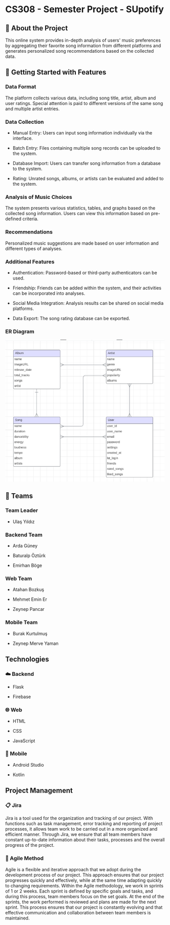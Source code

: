 # CS308 - Semester Project - SUpotify

## 🎵 About the Project

This online system provides in-depth analysis of users' music preferences by aggregating their favorite song information from different platforms and generates personalized song recommendations based on the collected data.

## 🚀 Getting Started with Features

### Data Format

The platform collects various data, including song title, artist, album and user ratings. Special attention is paid to different versions of the same song and multiple artist entries.

### Data Collection
   
  * Manual Entry: Users can input song information individually via the interface.
  
  * Batch Entry: Files containing multiple song records can be uploaded to the system.
  
  * Database Import: Users can transfer song information from a database to the system.
  
  * Rating: Unrated songs, albums, or artists can be evaluated and added to the system.

### Analysis of Music Choices

  The system presents various statistics, tables, and graphs based on the collected song information. Users can view this information based on pre-defined criteria.

### Recommendations 

  Personalized music suggestions are made based on user information and different types of analyses.

### Additional Features
   
  * Authentication: Password-based or third-party authenticators can be used.

  * Friendship: Friends can be added within the system, and their activities can be incorporated into analyses.
  
  * Social Media Integration: Analysis results can be shared on social media platforms.
  
  * Data Export: The song rating database can be exported.

### ER Diagram

![ER Diagram](ErDiagram.png)

## 👥 Teams

### Team Leader

   * Ulaş Yıldız

### Backend Team

   * Arda Güney
   
   * Baturalp Öztürk
   
   * Emirhan Böge

### Web Team

   * Atahan Bozkuş
   
   * Mehmet Emin Er
   
   * Zeynep Pancar

### Mobile Team

   * Burak Kurtulmuş
   
   * Zeynep Merve Yaman

## Technologies 

### ☁️ Backend

   * Flask
   
   * Firebase

### 🌐 Web

   * HTML
   
   * CSS
   
   * JavaScript

### 📱 Mobile

   * Android Studio
   
   * Kotlin

## Project Management

### 📋 Jira

Jira is a tool used for the organization and tracking of our project. With functions such as task management, error tracking and reporting of project processes, it allows team work to be carried out in a more organized and efficient manner. Through Jira, we ensure that all team members have constant up-to-date information about their tasks, processes and the overall progress of the project.

### 🔁 Agile Method

Agile is a flexible and iterative approach that we adopt during the development process of our project. This approach ensures that our project progresses quickly and effectively, while at the same time adapting quickly to changing requirements. Within the Agile methodology, we work in sprints of 1 or 2 weeks. Each sprint is defined by specific goals and tasks, and during this process, team members focus on the set goals. At the end of the sprints, the work performed is reviewed and plans are made for the next sprint. This process ensures that our project is constantly evolving and that effective communication and collaboration between team members is maintained.
